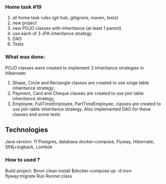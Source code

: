 ###    Home task #19
1. all home task rules (git hub, gitignore, maven, tests)
2. new project
3. new POJO classes with inheritance (at least 1 parent)
4. use each of 3 JPA inheritance strategy
5. DAO
6. Tests

### What was done:
POJO classes were created to implement 3 inheritance strategies in Hibernate:
1. Shape, Circle and Rectangle classes are created to use singe table inheritance strategy;
2. Payment, Card and Cheque classes are created to use join table inheritance strategy;
3. Employee, FullTimeEmployee, PartTimeEmployee, classes are created to use join table inheritance strategy.
Also implemented DAO for these classes and some tests

## Technologies
Java version: 11 Postgres, database docker-compose, Flyway, Hibernate, Slf4j+logback, Lombok

###   How to used ?
Build project: $mvn clean install
$docker-compose up -d
mvn flyway:migrate
Run Runner.class
